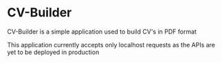 # CV-Builder

CV-Builder is a simple application used to build CV's in PDF format

This application currently accepts only localhost requests as the APIs are yet to be deployed in production